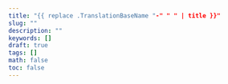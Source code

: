 ```yaml
---
title: "{{ replace .TranslationBaseName "-" " " | title }}"
slug: ""
description: ""
keywords: []
draft: true
tags: []
math: false
toc: false
---
```

